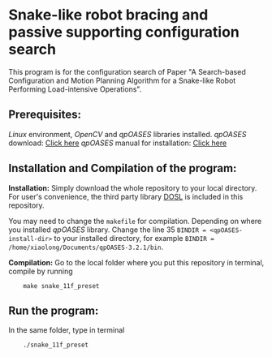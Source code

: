 # Snake-like robot bracing and passive supporting configuration search
This program is for the configuration search of Paper "A Search-based Configuration and Motion Planning Algorithm for a Snake-like Robot Performing Load-intensive Operations".

Prerequisites:
----------------------------------------
_Linux_ environment, _OpenCV_ and _qpOASES_ libraries installed.
_qpOASES_ download: [Click here](https://github.com/coin-or/qpOASES)
_qpOASES_ manual for installation: [Click here](https://www.coin-or.org/qpOASES/doc/3.2/manual.pdf)

Installation and Compilation of the program:
----------------------------------------
**Installation:**
Simply download the whole repository to your local directory. For user's convenience, the third party library [DOSL](https://github.com/subh83/DOSL) is included in this repository.

You may need to change the `makefile` for compilation. Depending on where you installed _qpOASES_ library. Change the line 35 `BINDIR = <qpOASES-install-dir>` to your installed directory, for example `BINDIR = /home/xiaolong/Documents/qpOASES-3.2.1/bin`.

**Compilation:**
Go to the local folder where you put this repository in terminal, compile by running
```
    make snake_11f_preset
```

Run the program:
----------------------------------------
In the same folder, type in terminal
```
    ./snake_11f_preset
```
